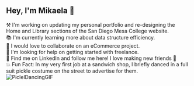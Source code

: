 ## Hey, I'm Mikaela 👋
⚒️ I'm working on updating my personal portfolio and re-designing the Home and Library sections of the San Diego Mesa College website.<br />
📚 I'm currently learning more about data structure efficiency.<br />
🤝 I would love to collaborate on an eCommerce project.<br />
🧐 I'm looking for help on getting started with freelance.<br />
📨 Find me on LinkedIn and follow me here! I love making new friends 🙂<br />
💥 Fun Fact: In my very first job at a sandwich shop, I briefly danced in a full suit pickle costume on the street to advertise for them.<br />
![PiclelDancingGIF](https://github.com/user-attachments/assets/a578b116-a0ce-4531-867b-e6fc2aae8d7a)
<br />
<!--
**open-rhoads/open-rhoads** is a ✨ _special_ ✨ repository because its `README.md` (this file) appears on your GitHub profile.

Here are some ideas to get you started:

- 🔭 I’m currently working on ...
- 🌱 I’m currently learning ...
- 👯 I’m looking to collaborate on ...
- 🤔 I’m looking for help with ...
- 💬 Ask me about ...
- 📫 How to reach me: ...
- 😄 Pronouns: ...
- ⚡ Fun fact: ...
-->
